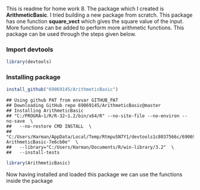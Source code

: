 This is readme for home work 8. The package which I created is **ArithmeticBasic**. I tried building a new package from scratch. This package has one function **square\_vect** which gives the square value of the input. More functions can be added to perform more arithmetic functions. This package can be used through the steps given below.

### Import devtools

``` r
library(devtools)
```

### Installing package

``` r
install_github("69069145/ArithmeticBasic")
```

    ## Using github PAT from envvar GITHUB_PAT
    ## Downloading GitHub repo 69069145/ArithmeticBasic@master
    ## Installing ArithmeticBasic
    ## "C:/PROGRA~1/R/R-32~1.2/bin/x64/R" --no-site-file --no-environ --no-save  \
    ##   --no-restore CMD INSTALL  \
    ##   "C:/Users/Harman/AppData/Local/Temp/RtmpuSN7Y1/devtools1c8037566c/69069145-ArithmeticBasic-7e6cb0e"  \
    ##   --library="C:/Users/Harman/Documents/R/win-library/3.2"  \
    ##   --install-tests

``` r
library(ArithmeticBasic)
```

Now having installed and loaded this package we can use the functions inside the package
